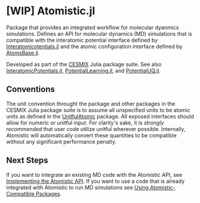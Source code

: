 # [WIP] Atomistic.jl

Package that provides an integrated workflow for molecular dyanmics simulations. Defines an API for molecular dynamics (MD) simulations that is compatible with the interatomic potential interface defined by [Interatomicotentials.jl](https://github.com/cesmix-mit/InteratomicPotentials.jl) and the atomic configuration interface defined by [AtomsBase.jl](https://github.com/JuliaMolSim/AtomsBase.jl).

Developed as part of the [CESMIX](https://computing.mit.edu/cesmix/) Julia package suite. See also [InteratomicPotentials.jl](https://github.com/cesmix-mit/InteratomicPotentials.jl), [PotentialLearning.jl](https://github.com/cesmix-mit/PotentialLearning.jl), and [PotentialUQ.jl](https://github.com/cesmix-mit/PotentialUQ.jl).

## Conventions

The unit convention throught the package and other packages in the CESMIX Julia package suite is to assume all unspecified units to be atomic units as defined in the [UnitfulAtomic](https://github.com/sostock/UnitfulAtomic.jl) package. All exposed interfaces should allow for numeric or unitful input. For clarity's sake, it is _strongly recommended_ that user code utilize unitful wherever possible. Internally, Atomistic will automatically convert these quantities to be compatible without any significant performance penalty.

## Next Steps

If you want to integrate an existing MD code with the Atomistic API, see [Implementing the Atomistic API](@ref). If you want to use a code that is already integrated with Atomistic to run MD simulations see [Using Atomistic-Compatible Packages](@ref).

